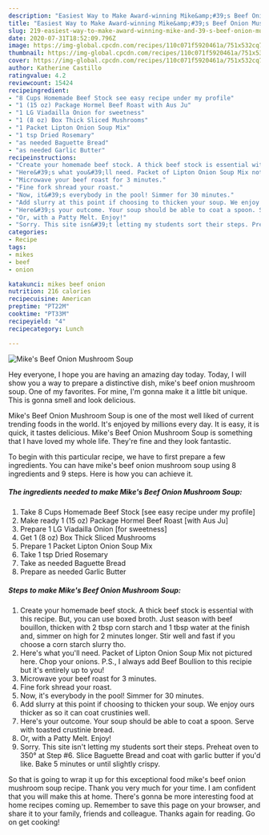 ```yaml
---
description: "Easiest Way to Make Award-winning Mike&amp;#39;s Beef Onion Mushroom Soup"
title: "Easiest Way to Make Award-winning Mike&amp;#39;s Beef Onion Mushroom Soup"
slug: 219-easiest-way-to-make-award-winning-mike-and-39-s-beef-onion-mushroom-soup
date: 2020-07-31T18:52:09.796Z
image: https://img-global.cpcdn.com/recipes/110c071f5920461a/751x532cq70/mikes-beef-onion-mushroom-soup-recipe-main-photo.jpg
thumbnail: https://img-global.cpcdn.com/recipes/110c071f5920461a/751x532cq70/mikes-beef-onion-mushroom-soup-recipe-main-photo.jpg
cover: https://img-global.cpcdn.com/recipes/110c071f5920461a/751x532cq70/mikes-beef-onion-mushroom-soup-recipe-main-photo.jpg
author: Katherine Castillo
ratingvalue: 4.2
reviewcount: 15424
recipeingredient:
- "8 Cups Homemade Beef Stock see easy recipe under my profile"
- "1 (15 oz) Package Hormel Beef Roast with Aus Ju"
- "1 LG Viadailla Onion for sweetness"
- "1 (8 oz) Box Thick Sliced Mushrooms"
- "1 Packet Lipton Onion Soup Mix"
- "1 tsp Dried Rosemary"
- "as needed Baguette Bread"
- "as needed Garlic Butter"
recipeinstructions:
- "Create your homemade beef stock. A thick beef stock is essential with this recipe. But, you can use boxed broth. Just season with beef bouillon, thicken with 2 tbsp corn starch and 1 tbsp water at the finish and, simmer on high for 2 minutes longer. Stir well and fast if you choose a corn starch slurry tho."
- "Here&#39;s what you&#39;ll need. Packet of Lipton Onion Soup Mix not pictured here. Chop your onions. P.S., I always add Beef Boullion to this recipie but it&#39;s entirely up to you!"
- "Microwave your beef roast for 3 minutes."
- "Fine fork shread your roast."
- "Now, it&#39;s everybody in the pool! Simmer for 30 minutes."
- "Add slurry at this point if choosing to thicken your soup. We enjoy ours thicker as so it can coat crustinies well."
- "Here&#39;s your outcome. Your soup should be able to coat a spoon. Serve with toasted crustinie bread."
- "Or, with a Patty Melt. Enjoy!"
- "Sorry. This site isn&#39;t letting my students sort their steps. Preheat oven to 350° at Step #6. Slice Baguette Bread and coat with garlic butter if you&#39;d like. Bake 5 minutes or until slightly crispy."
categories:
- Recipe
tags:
- mikes
- beef
- onion

katakunci: mikes beef onion 
nutrition: 216 calories
recipecuisine: American
preptime: "PT22M"
cooktime: "PT33M"
recipeyield: "4"
recipecategory: Lunch

---
```



![Mike&#39;s Beef Onion Mushroom Soup](https://img-global.cpcdn.com/recipes/110c071f5920461a/751x532cq70/mikes-beef-onion-mushroom-soup-recipe-main-photo.jpg)

Hey everyone, I hope you are having an amazing day today. Today, I will show you a way to prepare a distinctive dish, mike&#39;s beef onion mushroom soup. One of my favorites. For mine, I'm gonna make it a little bit unique. This is gonna smell and look delicious.



Mike&#39;s Beef Onion Mushroom Soup is one of the most well liked of current trending foods in the world. It's enjoyed by millions every day. It is easy, it is quick, it tastes delicious. Mike&#39;s Beef Onion Mushroom Soup is something that I have loved my whole life. They're fine and they look fantastic.


To begin with this particular recipe, we have to first prepare a few ingredients. You can have mike&#39;s beef onion mushroom soup using 8 ingredients and 9 steps. Here is how you can achieve it.

<!--inarticleads1-->

##### The ingredients needed to make Mike&#39;s Beef Onion Mushroom Soup:

1. Take 8 Cups Homemade Beef Stock [see easy recipe under my profile]
1. Make ready 1 (15 oz) Package Hormel Beef Roast [with Aus Ju]
1. Prepare 1 LG Viadailla Onion [for sweetness]
1. Get 1 (8 oz) Box Thick Sliced Mushrooms
1. Prepare 1 Packet Lipton Onion Soup Mix
1. Take 1 tsp Dried Rosemary
1. Take as needed Baguette Bread
1. Prepare as needed Garlic Butter




<!--inarticleads2-->

##### Steps to make Mike&#39;s Beef Onion Mushroom Soup:

1. Create your homemade beef stock. A thick beef stock is essential with this recipe. But, you can use boxed broth. Just season with beef bouillon, thicken with 2 tbsp corn starch and 1 tbsp water at the finish and, simmer on high for 2 minutes longer. Stir well and fast if you choose a corn starch slurry tho.
1. Here&#39;s what you&#39;ll need. Packet of Lipton Onion Soup Mix not pictured here. Chop your onions. P.S., I always add Beef Boullion to this recipie but it&#39;s entirely up to you!
1. Microwave your beef roast for 3 minutes.
1. Fine fork shread your roast.
1. Now, it&#39;s everybody in the pool! Simmer for 30 minutes.
1. Add slurry at this point if choosing to thicken your soup. We enjoy ours thicker as so it can coat crustinies well.
1. Here&#39;s your outcome. Your soup should be able to coat a spoon. Serve with toasted crustinie bread.
1. Or, with a Patty Melt. Enjoy!
1. Sorry. This site isn&#39;t letting my students sort their steps. Preheat oven to 350° at Step #6. Slice Baguette Bread and coat with garlic butter if you&#39;d like. Bake 5 minutes or until slightly crispy.




So that is going to wrap it up for this exceptional food mike&#39;s beef onion mushroom soup recipe. Thank you very much for your time. I am confident that you will make this at home. There's gonna be more interesting food at home recipes coming up. Remember to save this page on your browser, and share it to your family, friends and colleague. Thanks again for reading. Go on get cooking!
